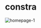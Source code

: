 # constra
![homepage-1](https://github.com/Faruqdigital/constra/assets/107166036/d91cf490-a90b-457d-85b4-a69450d6241f)
